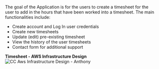The goal of the Application is for the users to create a timesheet for the user to add in the hours that have been worked into a timesheet. 
The main functionalities include:
- Create account and Log In user credentials
- Create new timesheets
- Update (edit) pre-existing timesheet
- View the history of the user timesheets
- Contact form for additional support



<b>Timesheet - AWS Infrastructure Design</b>
![CC Aws Infrastructure Design - Anthony](https://user-images.githubusercontent.com/49046714/179397754-4777bb61-ceb4-4e5d-a70d-f980ceb01dcf.png)
